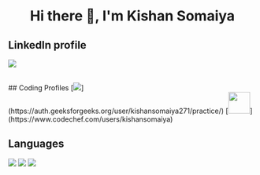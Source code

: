 <h1 align="center">Hi there 👋, I'm Kishan Somaiya</h1>

## LinkedIn profile
[<img src="https://img.icons8.com/fluent/48/000000/linkedin.png" />](https://www.linkedin.com/in/kishan-somaiya-9825a3192/)

<br />
## Coding Profiles
[<img margin="0 10px" src="https://img.icons8.com/color/48/000000/GeeksforGeeks.png"/>](https://auth.geeksforgeeks.org/user/kishansomaiya271/practice/)
[<img margin="0 10px" width="44px" height="44px" src="https://i.pinimg.com/originals/c5/d9/fc/c5d9fc1e18bcf039f464c2ab6cfb3eb6.jpg" />](https://www.codechef.com/users/kishansomaiya)

## Languages
<img  margin="0 15px" src="https://img.icons8.com/color/48/000000/c-plus-plus-logo.png" />
<img  margin="0 15px" src="https://img.icons8.com/color/48/000000/javascript.png" />
<img  margin="0 15px" src="https://img.icons8.com/color/48/000000/python.png"/>

